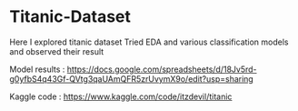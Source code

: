 # Titanic-Dataset
Here I explored titanic dataset
Tried EDA and various classification models and observed their result

Model results : https://docs.google.com/spreadsheets/d/18Jv5rd-g0yfbS4q43Gf-QVtg3qaUAmQFR5zrUvymX9o/edit?usp=sharing

Kaggle code :   https://www.kaggle.com/code/itzdevil/titanic
